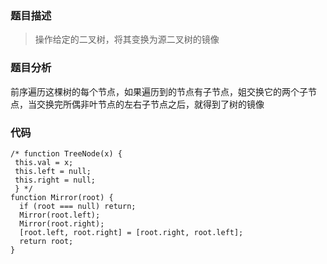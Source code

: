 ### 题目描述
> 操作给定的二叉树，将其变换为源二叉树的镜像

### 题目分析
前序遍历这棵树的每个节点，如果遍历到的节点有子节点，姐交换它的两个子节点，当交换完所偶非叶节点的左右子节点之后，就得到了树的镜像

### 代码
```
/* function TreeNode(x) {
 this.val = x;
 this.left = null;
 this.right = null;
 } */
function Mirror(root) {
  if (root === null) return;
  Mirror(root.left);
  Mirror(root.right);
  [root.left, root.right] = [root.right, root.left];
  return root;
}
```
